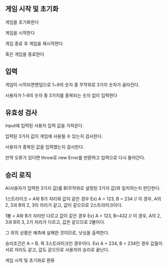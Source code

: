 ## 게임 시작 및 초기화

게임을 초기화한다

게임을 시작한다

게임 종료 후 게임을 재시작한다

혹은 게임을 종료한다

## 입력

게임이 시작되면랜덤으로 1~9의 숫자 중 무작위로 3가지 숫자가 골라진다.

사용자가 1-9의 숫자 중 3가지를 중복되는 숫자 없이 입력한다

## 유효성 검사

input에 입력된 사용자 입력 값을 가져온다.

입력된 3가지 값이 게임에 사용될 수 있는지 검사한다.

사용자가 중복된 값을 입력했는지 검사한다.

만약 오류가 있다면 throw로 new Error를 반환하고 입력으로 다시 돌아간다.

## 승리 로직

A(사용자가 입력한 3가지 값)를 B(무작위로 설정된 3가지 값)와 일치하는지 판단한다.

1스트라이크 = A와 B가 자리와 값이 같은 경우 
Ex) A = 123, B = 234 // 이 경우, A의 2, 3과 B의 2, 3이 자리가 같고, 값이 같으므로 2스트라이크이다.

1볼 = A와 B가 자리만 다르고 값이 같은 경우
Ex) A = 123, B=432 // 이 경우, A의 2, 3과 B의 3, 2가 자리가 다르고, 값은 같으므로 2볼이다.

그 외의 상황은 예측에 실패한 것이므로, 낫싱을 출력한다.

승리조건은 A = B, 즉 3스트라이크인 경우이다.
Ex) A = 234, B = 234인 경우 값들이 서로 자리도 같고, 값도 같으므로 사용자의 승리로 끝난다.

게임 시작 및 초기화로 환류
